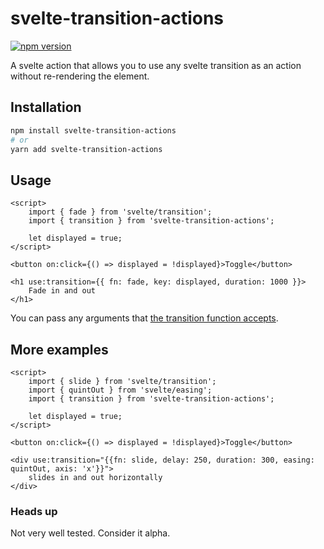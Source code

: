 # svelte-transition-actions

[![npm version](https://badge.fury.io/js/svelte-transition-actions.svg)](https://badge.fury.io/js/svelte-transition-actions)

A svelte action that allows you to use any svelte transition as an action without re-rendering the element.

## Installation

```bash
npm install svelte-transition-actions
# or
yarn add svelte-transition-actions
```

## Usage

```svelte
<script>
    import { fade } from 'svelte/transition';
    import { transition } from 'svelte-transition-actions';
  
    let displayed = true;
</script>

<button on:click={() => displayed = !displayed}>Toggle</button>

<h1 use:transition={{ fn: fade, key: displayed, duration: 1000 }}>
    Fade in and out
</h1>
``` 

You can pass any arguments
that [the transition function accepts](https://svelte.dev/docs#template-syntax-element-directives-transition-fn).

## More examples

```svelte
<script>
    import { slide } from 'svelte/transition';
    import { quintOut } from 'svelte/easing';
    import { transition } from 'svelte-transition-actions';
  
    let displayed = true;
</script>

<button on:click={() => displayed = !displayed}>Toggle</button>

<div use:transition="{{fn: slide, delay: 250, duration: 300, easing: quintOut, axis: 'x'}}">
    slides in and out horizontally
</div>
``` 

### Heads up

Not very well tested. Consider it alpha.